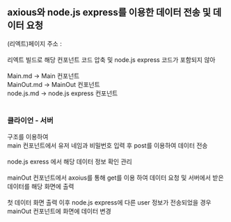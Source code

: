 ## axious와 node.js express를 이용한 데이터 전송 및 데이터 요청 <br>

(리엑트)페이지 주소 : <br>
<br>리엑트 빌드로 해당 컨포넌트 코드 압축 및 node.js express 코드가 포함되지 않아 <br><br>
Main.md -> Main 컨포넌트<br>
MainOut.md -> MainOut 컨포넌트<br>
node.js.md -> node.js express 컨포넌트<br>
<br>
### 클라이언 - 서버 <br>
구조를 이용하여 <br>
main 컨포넌트에서 유저 네임과 비밀번호 입력 후 post를 이용하여 데이터 전송 <br>
<br>
node.js exress 에서 해당 데이터 정보 확인 관리 <br>
<br>
mainOut 컨포넌트에서 axoius를 통해 get를 이용 하여 데이터 요청 및 서버에서 받은 데이터를 해당 화면에 출력 <br>
<br>
첫 데이터 화면 출력 이후 node.js express에 다른 user 정보가 전송되었을 경우 <br>
mainOut 컨포넌트에 화면에 데이터 변경<br>


